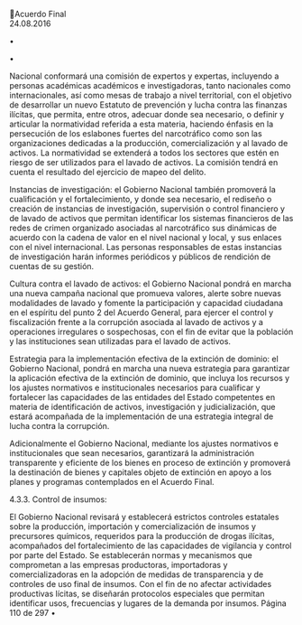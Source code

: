 Acuerdo Final  
24.08.2016 

•

•

Nacional  conformará  una  comisión  de  expertos  y  expertas,  incluyendo  a  personas 
académicas académicos e investigadoras, tanto nacionales como internacionales, así como 
mesas  de  trabajo  a  nivel  territorial,  con  el  objetivo  de  desarrollar  un  nuevo  Estatuto  de 
prevención y lucha contra las finanzas ilícitas, que permita, entre otros, adecuar donde sea 
necesario, o definir y articular la normatividad referida a esta materia, haciendo énfasis en 
la  persecución  de  los  eslabones  fuertes  del  narcotráfico  como  son    las  organizaciones 
dedicadas  a  la  producción,  comercialización  y  al  lavado  de  activos.  La  normatividad  se 
extenderá a todos los sectores que estén en riesgo de ser utilizados para el lavado de activos. 
La comisión tendrá en cuenta el resultado del ejercicio de mapeo del delito.  
 
Instancias de investigación: el Gobierno Nacional también promoverá la cualificación y el 
fortalecimiento, y donde sea necesario, el rediseño o creación de instancias de investigación, 
supervisión o control financiero y de lavado de activos que permitan identificar los sistemas 
financieros  de  las  redes  de  crimen  organizado  asociadas  al  narcotráfico  sus  dinámicas  de 
acuerdo  con  la  cadena  de  valor  en  el  nivel  nacional  y  local,  y  sus  enlaces  con  el  nivel 
internacional.    Las  personas  responsables  de  estas    instancias  de  investigación  harán 
informes periódicos y públicos de rendición de cuentas de su gestión. 
 
Cultura  contra  el  lavado  de  activos:  el  Gobierno  Nacional  pondrá  en  marcha  una  nueva 
campaña  nacional  que  promueva  valores,  alerte  sobre  nuevas  modalidades  de  lavado  y 
fomente  la  participación  y  capacidad  ciudadana  en  el  espíritu  del  punto  2  del  Acuerdo 
General,  para ejercer el control y fiscalización frente a la corrupción asociada al lavado de 
activos y a operaciones irregulares o sospechosas, con el fin de evitar que la población y las 
instituciones sean utilizadas para el lavado de activos. 

 
Estrategia  para  la  implementación  efectiva  de  la  extinción  de  dominio:  el  Gobierno 
Nacional, pondrá en marcha una nueva estrategia para garantizar la aplicación efectiva de la 
extinción  de  dominio,  que  incluya  los  recursos  y  los  ajustes  normativos  e  institucionales 
necesarios  para  cualificar  y  fortalecer  las  capacidades  de  las  entidades  del  Estado 
competentes  en  materia  de  identificación  de  activos,  investigación  y  judicialización,  que 
estará  acompañada  de  la  implementación  de  una  estrategia  integral  de  lucha  contra  la 
corrupción. 
 
Adicionalmente el Gobierno Nacional, mediante los ajustes normativos e institucionales que 
sean  necesarios,  garantizará  la  administración  transparente  y  eficiente  de  los  bienes  en 
proceso de extinción y promoverá la destinación de bienes y capitales objeto de extinción 
en apoyo a los planes y programas contemplados en el Acuerdo Final. 
 
4.3.3. Control de insumos:  
 
El Gobierno Nacional revisará y establecerá estrictos controles estatales sobre la producción, importación 
y comercialización de insumos y precursores químicos, requeridos para la producción de drogas ilícitas, 
acompañados  del  fortalecimiento  de  las  capacidades  de  vigilancia  y  control  por  parte  del  Estado.  Se 
establecerán  normas  y  mecanismos  que  comprometan  a  las  empresas  productoras,  importadoras  y 
comercializadoras en la adopción de medidas de transparencia y de controles de uso final de insumos. 
Con el fin de no afectar actividades productivas lícitas, se diseñarán protocolos especiales que permitan 
identificar usos, frecuencias y lugares de la demanda por insumos. 
Página 110 de 297 
•

 

